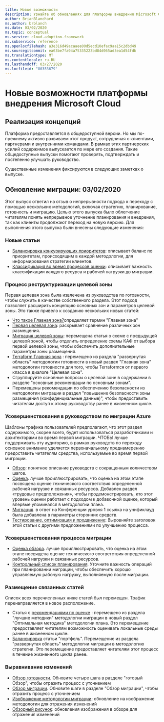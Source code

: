 ```yaml
---
title: Новые возможности
description: Узнайте об обновлениях для платформы внедрения Microsoft Cloud для Azure.
author: BrianBlanchard
ms.author: brblanch
ms.date: 03/02/2020
ms.topic: conceptual
ms.service: cloud-adoption-framework
ms.subservice: reference
ms.openlocfilehash: a3e316d49acaaee00d5ecd10efac9aa15c2dbd49
ms.sourcegitcommit: ea63be7fa94a75335223bd84d065ad3ea1d54fdb
ms.translationtype: MT
ms.contentlocale: ru-RU
ms.lasthandoff: 03/27/2020
ms.locfileid: "80353679"
---
```

# <a name="whats-new-in-the-microsoft-cloud-adoption-framework"></a>Новые возможности платформы внедрения Microsoft Cloud

## <a name="fulfilling-the-vision"></a>Реализация концепций

Платформа предоставляется в общедоступной версии. Но мы по-прежнему активно развиваем этот продукт, сотрудничая с клиентами, партнерами и внутренними командами. В рамках этих партнерских усилий содержимое выпускается по мере его создания. Такие общедоступные выпуски помогают проверять, подтверждать и постепенно улучшать руководство.

Существенные изменения фиксируются в следующих заметках о выпуске.

## <a name="migration-update-03022020"></a>Обновление миграции: 03/02/2020

Этот выпуск ответил на отзыв о непрерывности подхода к переходу с помощью нескольких методологий, включая стратегию, планирование, готовность и миграцию. Целью этого выпуска было облегчение читателям понять непрерывное уточнение планирования и внедрения, так как клиенты продолжают переход на новую версию. Для выполнения этого выпуска были внесены следующие изменения:

### <a name="new-articles"></a>Новые статьи

- [Балансировка конкурирующих приоритетов](../strategy/balance-competing-priorities.md): описывает баланс по приоритетам, происходящим в каждой методологии, для информирования стратегии клиентов.
- [Классификация во время процессов оценки](../migrate/migration-considerations/assess/classify.md): описывает важность классификации каждого ресурса и рабочей нагрузки до миграции.

### <a name="restructure-landing-zone-process"></a>Процесс реструктуризации целевой зоны

Первая целевая зона была извлечена из руководства по готовности, чтобы служить в качестве собственного раздела. Этот подход позволяет расширить концепцию основных зон и параметров целевой зоны. Это также привело к созданию нескольких новых статей:

- [Что такое Главная зона?](../ready/landing-zone/index.md)определяет термин "Главная зона"
- [Первая целевая зона](../ready/landing-zone/first-landing-zone.md): раскрывает сравнение различных зон размещения.
- [Миграция целевой зоны](../ready/landing-zone/migrate-landing-zone.md): перемещена статья о схеме с предыдущей целевой зоной, чтобы отделить определение схемы КАФ от выбора первой целевой зоны, чтобы обеспечить дополнительные параметры зоны размещения.
- [Terraform Главная зона](../ready/landing-zone/terraform-landing-zone.md) : перемещено из раздела "развернутая область" методологии готовности в новый раздел "Главная зона" методологии готовности для того, чтобы Terraformся от первого класса в диалоге "Целевая зона".
- Сгруппируйте основные вопросы о целевой зоне в содержании в разделе "основные рекомендации по основным зонам".
- Перемещены рекомендации по обеспечению безопасности из методологии миграции в раздел "повышение безопасности зоны размещения (конфиденциальные данные)", чтобы предоставить читателям доступ к этому руководству ранее в жизненном цикле.

### <a name="refinements-to-the-azure-migration-guide"></a>Усовершенствования в руководством по миграции Azure

Шаблоны трафика пользователей предполагают, что этот раздел содержимого, скорее всего, будет использоваться разработчиками и архитекторами во время первой миграции. ЧТОБЫ лучше поддерживать эту аудиторию, в рамках руководств по переходу основное внимание уделяется первоначальному преднамерению предоставить читателям средства, используемые во время первой миграции.

- [Обзор](../migrate/azure-migration-guide/index.md): понятное описание руководств с сокращенным количеством шагов.
- [Оценка](../migrate/azure-migration-guide/assess.md). лучше проиллюстрировать, что оценка на этом этапе посвящена оценке технического соответствия определенной рабочей нагрузке и связанных ресурсов. Добавлен раздел «трудовые предположения», чтобы продемонстрировать, кто этот уровень оценки работает с подходом к добавочной оценке, который впервые упоминался в методологии плана.
- [Миграция](../migrate/azure-migration-guide/migrate.md). в ответ на Конференции уровня 1 ссылка на унификлауд была добавлена в параметры сторонних средств.
- [Тестирование, оптимизация и продвижение](../migrate/azure-migration-guide/optimize-and-transform.md): Выровняйте заголовок этой статьи с другими предложениями по улучшению процесса.

### <a name="refinements-to-migration-process-improvements"></a>Усовершенствования процесса миграции

- [Оценка обзора](../migrate/migration-considerations/assess/index.md). лучше проиллюстрировать, что оценка на этом этапе посвящена оценке технического соответствия определенной рабочей нагрузки и связанных ресурсов.
- [Контрольный список планирования](../migrate/migration-considerations/prerequisites/planning-checklist.md). Уточните важность операций при планировании миграции, чтобы обеспечить хорошо управляемую рабочую нагрузку, выполняемую после миграции.

### <a name="placement-of-related-articles"></a>Размещение связанных статей

Список всех перечисленных ниже статей был перемещен. Трафик перенаправляется в новое расположение.

- Статья с [рекомендациями по оценке](../plan/contoso-migration-assessment.md) : перемещено из раздела "лучшие методики" методологии миграции в новый раздел "Оптимальная методика" методологии плана. Это перемещение предоставляет читателям возможность оценивать локальные среды ранее в жизненном цикле.
- [Балансировка](../strategy/balance-the-portfolio.md) статьи "портфель". Перемещение из раздела "развернутая область" методологии миграции в методологию стратегии. Это перемещение предоставляет читателям этот процесс в течение жизненного цикла ранее.

### <a name="alignment-of-the-changes"></a>Выравнивание изменений

- [Обзор готовности](../ready/index.md). Обновите четыре шага в разделе "готовый Обзор", чтобы отразить процесс с уточнением
- [Обзор миграции](../migrate/index.md). Обновите шаги в разделе "Обзор миграции", чтобы отразить процесс с уточнением
- [Изображение методологии миграции](../migrate/index.md): обновление на изображение методологии для отражения изменений
- [Обзорный рисунок](../index.md): обновления изображения в обзоре для отражения изменений
